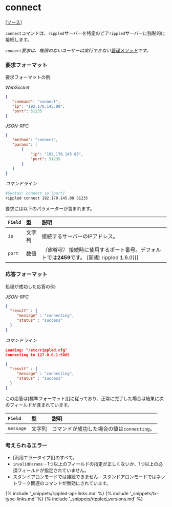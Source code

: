 # connect
[[ソース]<br>](https://github.com/ripple/rippled/blob/a61ffab3f9010d8accfaa98aa3cacc7d38e74121/src/ripple/rpc/handlers/Connect.cpp "Source")

`connect`コマンドは、`rippled`サーバーを特定のピア`rippled`サーバーに強制的に接続します。

*`connect`要求は、権限のないユーザーは実行できない[管理メソッド](admin-rippled-methods.html)です。*

### 要求フォーマット
要求フォーマットの例:

<!-- MULTICODE_BLOCK_START -->

*WebSocket*

```json
{
   "command": "connect",
   "ip": "192.170.145.88",
   "port": 51235
}
```

*JSON-RPC*

```json
{
   "method": "connect",
   "params": [
       {
           "ip": "192.170.145.88",
           "port": 51235
       }
   ]
}
```


*コマンドライン*

```sh
#Syntax: connect ip [port]
rippled connect 192.170.145.88 51235
```

<!-- MULTICODE_BLOCK_END -->

要求には以下のパラメーターが含まれます。

| `Field` | 型   | 説明                                               |
|:--------|:-------|:----------------------------------------------------------|
| `ip`    | 文字列 | 接続するサーバーのIPアドレス。                    |
| `port`  | 数値 | _（省略可）_ 接続時に使用するポート番号。デフォルトでは**2459**です。 [新規: rippled 1.6.0][] |

### 応答フォーマット

処理が成功した応答の例:

<!-- MULTICODE_BLOCK_START -->

*JSON-RPC*

```json
{
  "result" : {
     "message" : "connecting",
     "status" : "success"
  }
}
```

*コマンドライン*

```json
Loading: "/etc/rippled.cfg"
Connecting to 127.0.0.1:5005

{
  "result" : {
     "message" : "connecting",
     "status" : "success"
  }
}
```

<!-- MULTICODE_BLOCK_END -->

この応答は[標準フォーマット][]に従っており、正常に完了した場合は結果に次のフィールドが含まれています。

| `Field`   | 型   | 説明                                            |
|:----------|:-------|:-------------------------------------------------------|
| `message` | 文字列 | コマンドが成功した場合の値は`connecting`。 |

### 考えられるエラー

* [汎用エラータイプ][]のすべて。
* `invalidParams` - 1つ以上のフィールドの指定が正しくないか、1つ以上の必須フィールドが指定されていません。
* スタンドアロンモードでは接続できません - スタンドアロンモードではネットワーク関連のコマンドが無効にされています。

<!--{# common link defs #}-->
{% include '_snippets/rippled-api-links.md' %}
{% include '_snippets/tx-type-links.md' %}
{% include '_snippets/rippled_versions.md' %}
